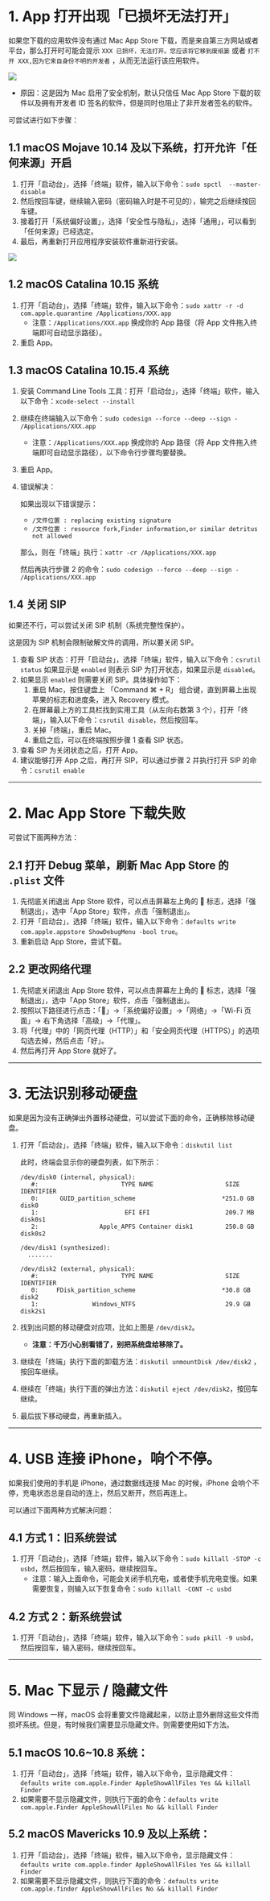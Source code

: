 # 1. App 打开出现「已损坏无法打开」

如果您下载的应用软件没有通过 Mac App Store 下载，而是来自第三方网站或者平台，那么打开时可能会提示 `XXX 已损坏，无法打开。您应该将它移到废纸篓` 或者 `打不开 XXX,因为它来自身份不明的开发者` ，从而无法运行该应用软件。

![](http://qncdn.bujige.net/images/20200716181853.jpg)

- 原因：这是因为 Mac 启用了安全机制，默认只信任 Mac App Store 下载的软件以及拥有开发者 ID 签名的软件，但是同时也阻止了非开发者签名的软件。

可尝试进行如下步骤：

## 1.1 macOS Mojave 10.14 及以下系统，打开允许「任何来源」开启

1. 打开「启动台」，选择「终端」软件，输入以下命令：`sudo spctl  --master-disable ` 
2. 然后按回车键，继续输入密码（密码输入时是不可见的），输完之后继续按回车键。
3. 接着打开「系统偏好设置」，选择「安全性与隐私」，选择「通用」，可以看到「任何来源」已经选定。
4. 最后，再重新打开应用程序安装软件重新进行安装。

![](http://qncdn.bujige.net/images/20200716182036.jpg)

## 1.2 macOS Catalina 10.15 系统

1. 打开「启动台」，选择「终端」软件，输入以下命令：`sudo xattr -r -d com.apple.quarantine /Applications/XXX.app`
   - 注意：`/Applications/XXX.app` 换成你的 App 路径（将 App 文件拖入终端即可自动显示路径）。
2. 重启 App。

## 1.3 macOS Catalina 10.15.4 系统

1. 安装 Command Line Tools 工具：打开「启动台」，选择「终端」软件，输入以下命令：`xcode-select --install`

2. 继续在终端输入以下命令：`sudo codesign --force --deep --sign - /Applications/XXX.app`

   - 注意：`/Applications/XXX.app` 换成你的 App 路径（将 App 文件拖入终端即可自动显示路径），以下命令行步骤均要替换。

3. 重启 App。

4. 错误解决：

   如果出现以下错误提示：

   - `/文件位置 : replacing existing signature`
   - `/文件位置 : resource fork,Finder information,or similar detritus not allowed`

   那么，则在「终端」执行：`xattr -cr /Applications/XXX.app` 

   然后再执行步骤 2 的命令：`sudo codesign --force --deep --sign - /Applications/XXX.app`

## 1.4 关闭 SIP

如果还不行，可以尝试关闭 SIP 机制（系统完整性保护）。

这是因为 SIP 机制会限制破解文件的调用，所以要关闭 SIP。

1. 查看 SIP 状态：打开「启动台」，选择「终端」软件，输入以下命令：`csrutil status` 如果显示是 `enabled` 则表示 SIP 为打开状态，如果显示是 `disabled`。
2. 如果显示 `enabled` 则需要关闭 SIP。具体操作如下：
   1. 重启 Mac，按住键盘上 「Command ⌘ + R」 组合键，直到屏幕上出现苹果的标志和进度条，进入 Recovery 模式。
   2. 在屏幕最上方的工具栏找到实用工具（从左向右数第 3 个），打开「终端」，输入以下命令：`csrutil disable`，然后按回车。
   3. 关掉「终端」，重启 Mac。
   4. 重启之后，可以在终端按照步骤 1 查看 SIP 状态。
3.  查看 SIP 为关闭状态之后，打开 App。
4. 建议能够打开 App 之后，再打开 SIP，可以通过步骤 2 并执行打开 SIP 的命令：`csrutil enable`

---

# 2. Mac App Store 下载失败

可尝试下面两种方法：

## 2.1 打开 Debug 菜单，刷新 Mac App Store 的 `.plist` 文件

1. 先彻底关闭退出 App Store 软件，可以点击屏幕左上角的  标志，选择「强制退出」，选中「App Store」软件，点击「强制退出」。
2. 打开「启动台」，选择「终端」软件，输入以下命令：`defaults write com.apple.appstore ShowDebugMenu -bool true`。   
3. 重新启动 App Store，尝试下载。

## 2.2 更改网络代理

1. 先彻底关闭退出 App Store 软件，可以点击屏幕左上角的  标志，选择「强制退出」，选中「App Store」软件，点击「强制退出」。
2. 按照以下路径进行点击：「」->「系统偏好设置」->「网络」->「Wi-Fi 页面」-> 右下角选择「高级」->「代理」。
3. 将「代理」中的「网页代理（HTTP）」和「安全网页代理（HTTPS）」的选项勾选去掉，然后点击「好」。
4. 然后再打开 App Store 就好了。

---

# 3. 无法识别移动硬盘

如果是因为没有正确弹出外置移动硬盘，可以尝试下面的命令，正确移除移动硬盘。

1. 打开「启动台」，选择「终端」软件，输入以下命令：`diskutil list`

   此时，终端会显示你的硬盘列表，如下所示：

   ```
   /dev/disk0 (internal, physical):
      #:                       TYPE NAME                    SIZE       IDENTIFIER
      0:      GUID_partition_scheme                        *251.0 GB   disk0
      1:                        EFI EFI                     209.7 MB   disk0s1
      2:                 Apple_APFS Container disk1         250.8 GB   disk0s2
   
   /dev/disk1 (synthesized):
     .......
   
   /dev/disk2 (external, physical):
      #:                       TYPE NAME                    SIZE       IDENTIFIER
      0:     FDisk_partition_scheme                        *30.8 GB    disk2
      1:               Windows_NTFS                         29.9 GB    disk2s1
   ```

2. 找到出问题的移动硬盘对应项，比如上图是 `/dev/disk2`。

   - **注意：千万小心别看错了，别把系统盘给移除了。**

3. 继续在「终端」执行下面的卸载方法：`diskutil unmountDisk /dev/disk2` ，按回车继续。

4. 继续在「终端」执行下面的弹出方法：`diskutil eject /dev/disk2`，按回车继续。

5. 最后拔下移动硬盘，再重新插入。

---

# 4. USB 连接 iPhone，响个不停。

如果我们使用的手机是 iPhone，通过数据线连接 Mac 的时候，iPhone 会响个不停，充电状态总是自动的连上，然后又断开，然后再连上。

可以通过下面两种方式解决问题：

## 4.1 方式 1：旧系统尝试

1. 打开「启动台」，选择「终端」软件，输入以下命令：`sudo killall -STOP -c usbd`，然后按回车，输入密码，继续按回车。
   - 注意：输入上面命令，可能会关闭手机充电，或者使手机充电变慢。如果需要恢复，则输入以下恢复命令：`sudo killall -CONT -c usbd`

## 4.2 方式 2：新系统尝试

1. 打开「启动台」，选择「终端」软件，输入以下命令：`sudo pkill -9 usbd`，然后按回车，输入密码，继续按回车。

---

# 5. Mac 下显示 / 隐藏文件

同 Windows 一样，macOS 会将重要文件隐藏起来，以防止意外删除这些文件而损坏系统。但是，有时候我们需要显示隐藏文件。则需要使用如下方法。

## 5.1 macOS 10.6~10.8 系统：

1. 打开「启动台」，选择「终端」软件，输入以下命令，显示隐藏文件：`defaults write com.apple.Finder AppleShowAllFiles Yes && killall Finder`
2. 如果需要不显示隐藏文件，则执行下面的命令：`defaults write com.apple.Finder AppleShowAllFiles No && killall Finder`

## 5.2 macOS Mavericks 10.9 及以上系统：

1. 打开「启动台」，选择「终端」软件，输入以下命令，显示隐藏文件：`defaults write com.apple.finder AppleShowAllFiles Yes && killall Finder`
2. 如果需要不显示隐藏文件，则执行下面的命令：`defaults write com.apple.finder AppleShowAllFiles No && killall Finder`

